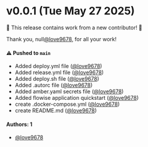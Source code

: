# v0.0.1 (Tue May 27 2025)

:tada: This release contains work from a new contributor! :tada:

Thank you, null[@love9678](https://github.com/love9678), for all your work!

#### ⚠️ Pushed to `main`

- Added deploy.yml file ([@love9678](https://github.com/love9678))
- Added release.yml file ([@love9678](https://github.com/love9678))
- Added deploy.sh file ([@love9678](https://github.com/love9678))
- Added .autorc file ([@love9678](https://github.com/love9678))
- Added amber.yaml secrets file ([@love9678](https://github.com/love9678))
- Added flowise application quickstart ([@love9678](https://github.com/love9678))
- create .docker-compose.yml ([@love9678](https://github.com/love9678))
- create README.md ([@love9678](https://github.com/love9678))

#### Authors: 1

- [@love9678](https://github.com/love9678)
